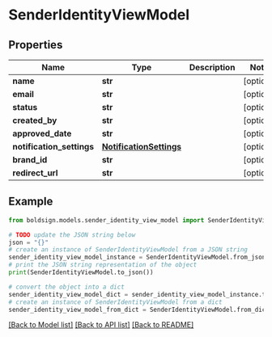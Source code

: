 # SenderIdentityViewModel


## Properties

Name | Type | Description | Notes
------------ | ------------- | ------------- | -------------
**name** | **str** |  | [optional] 
**email** | **str** |  | [optional] 
**status** | **str** |  | [optional] 
**created_by** | **str** |  | [optional] 
**approved_date** | **str** |  | [optional] 
**notification_settings** | [**NotificationSettings**](NotificationSettings.md) |  | [optional] 
**brand_id** | **str** |  | [optional] 
**redirect_url** | **str** |  | [optional] 

## Example

```python
from boldsign.models.sender_identity_view_model import SenderIdentityViewModel

# TODO update the JSON string below
json = "{}"
# create an instance of SenderIdentityViewModel from a JSON string
sender_identity_view_model_instance = SenderIdentityViewModel.from_json(json)
# print the JSON string representation of the object
print(SenderIdentityViewModel.to_json())

# convert the object into a dict
sender_identity_view_model_dict = sender_identity_view_model_instance.to_dict()
# create an instance of SenderIdentityViewModel from a dict
sender_identity_view_model_from_dict = SenderIdentityViewModel.from_dict(sender_identity_view_model_dict)
```
[[Back to Model list]](../README.md#documentation-for-models) [[Back to API list]](../README.md#documentation-for-api-endpoints) [[Back to README]](../README.md)


